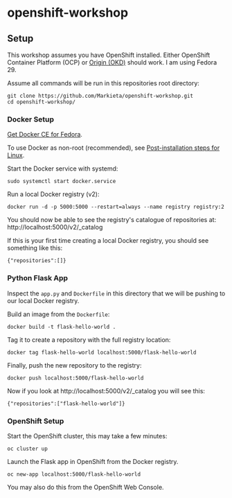 # openshift-workshop

## Setup

This workshop assumes you have OpenShift installed. Either OpenShift Container Platform (OCP) or [Origin (OKD)](https://github.com/openshift/origin/blob/master/docs/cluster_up_down.md) should work. I am using Fedora 29.

Assume all commands will be run in this repositories root directory:

```
git clone https://github.com/Markieta/openshift-workshop.git
cd openshift-workshop/
```

### Docker Setup

[Get Docker CE for Fedora](https://docs.docker.com/install/linux/docker-ce/fedora/).

To use Docker as non-root (recommended), see [Post-installation steps for Linux](https://docs.docker.com/install/linux/linux-postinstall/).

Start the Docker service with systemd:

```
sudo systemctl start docker.service
```

Run a local Docker registry (v2):

```
docker run -d -p 5000:5000 --restart=always --name registry registry:2
```

You should now be able to see the registry's catalogue of repositories at: http://localhost:5000/v2/_catalog

If this is your first time creating a local Docker registry, you should see something like this:

```
{"repositories":[]}
```

### Python Flask App

Inspect the `app.py` and `Dockerfile` in this directory that we will be pushing to our local Docker registry.

Build an image from the `Dockerfile`:

```
docker build -t flask-hello-world .
```

Tag it to create a repository with the full registry location:

```
docker tag flask-hello-world localhost:5000/flask-hello-world
```

Finally, push the new repository to the registry:

```
docker push localhost:5000/flask-hello-world
```

Now if you look at http://localhost:5000/v2/_catalog you will see this:

```
{"repositories":["flask-hello-world"]}
```

### OpenShift Setup

Start the OpenShift cluster, this may take a few minutes:

```
oc cluster up
```

Launch the Flask app in OpenShift from the Docker registry.

```
oc new-app localhost:5000/flask-hello-world
```

You may also do this from the OpenShift Web Console.